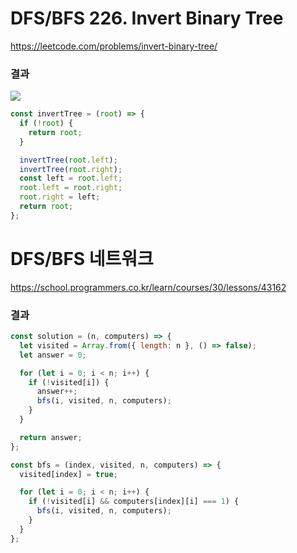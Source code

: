 # DFS/BFS 226. Invert Binary Tree

https://leetcode.com/problems/invert-binary-tree/

### 결과

![](https://velog.velcdn.com/images/nsunny0908/post/b3ce3dd7-0ef8-4425-92e3-04243c06d7da/image.png)

```js
const invertTree = (root) => {
  if (!root) {
    return root;
  }

  invertTree(root.left);
  invertTree(root.right);
  const left = root.left;
  root.left = root.right;
  root.right = left;
  return root;
};
```

# DFS/BFS 네트워크

https://school.programmers.co.kr/learn/courses/30/lessons/43162

### 결과

```js
const solution = (n, computers) => {
  let visited = Array.from({ length: n }, () => false);
  let answer = 0;

  for (let i = 0; i < n; i++) {
    if (!visited[i]) {
      answer++;
      bfs(i, visited, n, computers);
    }
  }

  return answer;
};

const bfs = (index, visited, n, computers) => {
  visited[index] = true;

  for (let i = 0; i < n; i++) {
    if (!visited[i] && computers[index][i] === 1) {
      bfs(i, visited, n, computers);
    }
  }
};
```
